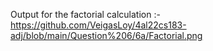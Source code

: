 Output for the factorial calculation :-
https://github.com/VeigasLoy/4al22cs183-adj/blob/main/Question%206/6a/Factorial.png
